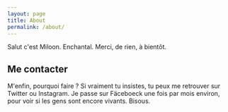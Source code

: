 ```yaml
---
layout: page
title: About
permalink: /about/
---
```


Salut c'est Miloon.
Enchantal.
Merci, de rien, à bientôt.

## Me contacter

M'enfin, pourquoi faire ?
Si vraiment tu insistes, tu peux me retrouver sur Twitter ou Instagram. Je passe sur Fäceboeck une fois par mois environ, pour voir si les gens sont encore vivants.
Bisous.
